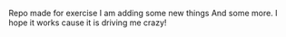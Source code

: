 Repo made for exercise
I am adding some new things
And some more. I hope it works cause it is driving me crazy!
